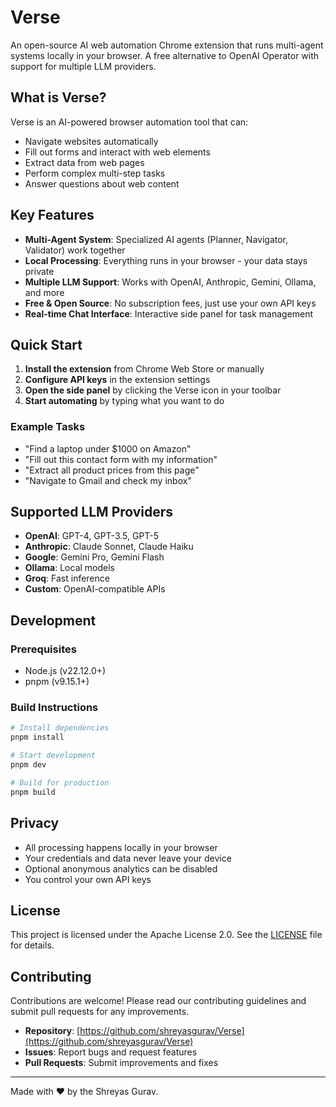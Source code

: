 # Verse

An open-source AI web automation Chrome extension that runs multi-agent systems locally in your browser. A free alternative to OpenAI Operator with support for multiple LLM providers.

## What is Verse?

Verse is an AI-powered browser automation tool that can:
- Navigate websites automatically
- Fill out forms and interact with web elements
- Extract data from web pages
- Perform complex multi-step tasks
- Answer questions about web content

## Key Features

- **Multi-Agent System**: Specialized AI agents (Planner, Navigator, Validator) work together
- **Local Processing**: Everything runs in your browser - your data stays private
- **Multiple LLM Support**: Works with OpenAI, Anthropic, Gemini, Ollama, and more
- **Free & Open Source**: No subscription fees, just use your own API keys
- **Real-time Chat Interface**: Interactive side panel for task management


## Quick Start

1. **Install the extension** from Chrome Web Store or manually
2. **Configure API keys** in the extension settings
3. **Open the side panel** by clicking the Verse icon in your toolbar
4. **Start automating** by typing what you want to do

### Example Tasks
- "Find a laptop under $1000 on Amazon"
- "Fill out this contact form with my information"
- "Extract all product prices from this page"
- "Navigate to Gmail and check my inbox"

## Supported LLM Providers

- **OpenAI**: GPT-4, GPT-3.5, GPT-5
- **Anthropic**: Claude Sonnet, Claude Haiku
- **Google**: Gemini Pro, Gemini Flash
- **Ollama**: Local models
- **Groq**: Fast inference
- **Custom**: OpenAI-compatible APIs

## Development

### Prerequisites
- Node.js (v22.12.0+)
- pnpm (v9.15.1+)

### Build Instructions
```bash
# Install dependencies
pnpm install

# Start development
pnpm dev

# Build for production
pnpm build
```

## Privacy

- All processing happens locally in your browser
- Your credentials and data never leave your device
- Optional anonymous analytics can be disabled
- You control your own API keys

## License

This project is licensed under the Apache License 2.0. See the [LICENSE](LICENSE) file for details.

## Contributing

Contributions are welcome! Please read our contributing guidelines and submit pull requests for any improvements.

- **Repository**: [https://github.com/shreyasgurav/Verse](https://github.com/shreyasgurav/Verse)
- **Issues**: Report bugs and request features
- **Pull Requests**: Submit improvements and fixes

---

Made with ❤️ by the Shreyas Gurav.